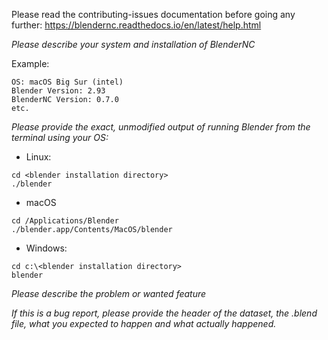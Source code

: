 Please read the contributing-issues documentation before going any further:  https://blendernc.readthedocs.io/en/latest/help.html

<!--
****************************************************
NOTE: BlenderNC does not implement checks in the UI.

if you are reporting a problem with the UI, please provide screenshots of the
BlenderNC and material nodetrees.
****************************************************
-->


*Please describe your system and installation of BlenderNC*

Example:

```
OS: macOS Big Sur (intel)
Blender Version: 2.93
BlenderNC Version: 0.7.0
etc.
```

*Please provide the exact, unmodified output of running Blender from the terminal using your OS:*

- Linux:
```
cd <blender installation directory>
./blender
```
- macOS
```
cd /Applications/Blender
./blender.app/Contents/MacOS/blender
```
- Windows:
```
cd c:\<blender installation directory>
blender
```

*Please describe the problem or wanted feature*

*If this is a bug report, please provide the header of the dataset, the .blend file, what you expected to happen and what actually happened.*

